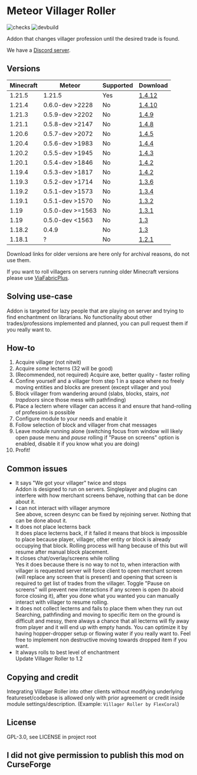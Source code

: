 
# Meteor Villager Roller

![checks](https://github.com/maxsupermanhd/meteor-villager-roller/actions/workflows/checks.yml/badge.svg)
![devbuild](https://github.com/maxsupermanhd/meteor-villager-roller/actions/workflows/devbuild.yml/badge.svg)

Addon that changes villager profession until the desired trade is found.

We have a [Discord server](https://discord.com/invite/DFsMKWJJPN).

## Versions

| Minecraft | Meteor           | Supported | Download                                                                                                                                      |
|-----------|------------------|-----------|-----------------------------------------------------------------------------------------------------------------------------------------------|
| 1.21.5    | 1.21.5           | Yes       | [1.4.12](https://github.com/maxsupermanhd/meteor-villager-roller/releases/download/1.4.12/villager-roller-1.4.12+mc1.21.5-rev.2c77bc1.jar)    |
| 1.21.4    | 0.6.0-dev >2228  | No        | [1.4.10](https://github.com/maxsupermanhd/meteor-villager-roller/releases/download/1.4.10/villager-roller-1.4.10+mc1.21.4-rev.0f259ee.jar)    |
| 1.21.3    | 0.5.9-dev >2202  | No        | [1.4.9](https://github.com/maxsupermanhd/meteor-villager-roller/releases/download/1.4.9/villager-roller-1.4.9+mc1.21.3-rev.0cb2d37.jar)       |
| 1.21.1    | 0.5.8-dev >2147  | No        | [1.4.8](https://github.com/maxsupermanhd/meteor-villager-roller/releases/download/1.4.8/villager-roller-1.4.8+mc1.21.1-rev.5a91a53.jar)       |
| 1.20.6    | 0.5.7-dev >2072  | No        | [1.4.5](https://github.com/maxsupermanhd/meteor-villager-roller/releases/download/1.4.7/villager-roller-1.4.5+mc1.20.6-rev.e9d12e8-dirty.jar) |
| 1.20.4    | 0.5.6-dev >1983  | No        | [1.4.4](https://github.com/maxsupermanhd/meteor-villager-roller/releases/download/1.4.4/villager-roller-1.4.4+mc1.20.4-rev.aec87b6.jar)       |
| 1.20.2    | 0.5.5-dev >1945  | No        | [1.4.3](https://github.com/maxsupermanhd/meteor-villager-roller/releases/download/1.4.3/villager-roller-1.4.3+mc1.20.2-rev.019b0cc.jar)       |
| 1.20.1    | 0.5.4-dev >1846  | No        | [1.4.2](https://github.com/maxsupermanhd/meteor-villager-roller/releases/download/1.4.2/villager-roller-1.4.2+mc1.20.1-rev.ac89621.jar)       |
| 1.19.4    | 0.5.3-dev >1817  | No        | [1.4.2](https://github.com/maxsupermanhd/meteor-villager-roller/releases/download/1.4.2/villager-roller-1.4.2+mc1.19.4-rev.ac89621-dirty.jar) |
| 1.19.3    | 0.5.2-dev >1714  | No        | [1.3.6](https://github.com/maxsupermanhd/meteor-villager-roller/releases/download/1.3.6/villager-roller-1.3.6+mc1.19.3-rev.0700d38.jar)       |
| 1.19.2    | 0.5.1-dev >1573  | No        | [1.3.4](https://github.com/maxsupermanhd/meteor-villager-roller/releases/download/1.3.4/villager-roller-1.3.4+mc1.19.2-rev.f2c071c.jar)       |
| 1.19.1    | 0.5.1-dev >1570  | No        | [1.3.2](https://github.com/maxsupermanhd/meteor-villager-roller/releases/download/1.3.2/villager-roller-1.3.2+mc1.19.1-rev.bd5aa5e.jar)       |
| 1.19      | 0.5.0-dev >=1563 | No        | [1.3.1](https://github.com/maxsupermanhd/meteor-villager-roller/releases/download/1.3.1/villager-roller-1.3.1+mc1.19-build.34.jar)            |
| 1.19      | 0.5.0-dev <1563  | No        | [1.3](https://github.com/maxsupermanhd/meteor-villager-roller/releases/download/1.3/villager-roller-1.3+mc1.19-rev.b16e705.jar)               |
| 1.18.2    | 0.4.9            | No        | [1.3](https://github.com/maxsupermanhd/meteor-villager-roller/releases/download/1.3/villager-roller-1.3+mc1.18.2-rev.3d6f694.jar)             |
| 1.18.1    | ?                | No        | [1.2.1](https://github.com/maxsupermanhd/meteor-villager-roller/releases/download/1.2.1/villager-roller-1.2.1.jar)                            |

Download links for older versions are here only for archival reasons, do not use them.

If you want to roll villagers on servers running older Minecraft versions please use [ViaFabricPlus](https://github.com/ViaVersion/ViaFabricPlus).

## Solving use-case

Addon is targeted for lazy people that are playing on server and trying to find enchantment on librarians. 
No functionality about other trades/professions implemented and planned, you can pull request them if you really want to.

## How-to

1. Acquire villager (not nitwit)
2. Acquire *some* lecterns (32 will be good)
3. (Recommended, not required) Acquire axe, better quality - faster rolling
4. Confine yourself and a villager from step 1 in a space where no freely moving entities and blocks are present (except villager and you)
5. Block villager from wandering around (slabs, blocks, stairs, *not trapdoors* since those mess with pathfinding)
6. Place a lectern where villager can access it and ensure that hand-rolling of profession is possible
7. Configure module to your needs and enable it
8. Follow selection of block and villager from chat messages
9. Leave module running alone (switching focus from window will likely open pause menu and *pause* rolling if "Pause on screens" option is enabled, disable it if you know what you are doing)
10. Profit!

## Common issues

- It says "We got your villager" twice and stops \
  Addon is designed to run on servers. Singleplayer and plugins can interfere with how merchant screens behave, nothing that can be done about it.
- I can not interact with villager anymore \
  See above, screen desync can be fixed by rejoining server. Nothing that can be done about it.
- It does not place lecterns back \
  It does place lecterns back, if it failed it means that block is impossible to place because player, villager, other entity or block is already occupying that block. Rolling process will hang because of this but will resume after manual block placement.
- It closes chat/overlay/screens while rolling \
  Yes it does because there is no way to not to, when interaction with villager is requested server will force client to open merchant screen (will replace any screen that is present) and opening that screen is required to get list of trades from the villager. Toggle "Pause on screens" will prevent new interactions if any screen is open (to aboid force closing it), after you done what you wanted you can manually interact with villager to resume rolling.
- It does not collect lecterns and fails to place them when they run out \
  Searching, pathfinding and moving to specific item on the ground is difficult and messy, there always a chance that all lecterns will fly away from player and it will end up with empty hands. You can optimize it by having hopper-dropper setup or flowing water if you really want to. Feel free to implement non destructive moving towards dropped item if you want.
- It always rolls to best level of enchantment \
  Update Villager Roller to 1.2

## Copying and credit

Integrating Villager Roller into other clients without modifying underlying featureset/codebase is allowed only with prior agreement or credit inside module settings/description. (Example: `Villager Roller by FlexCoral`)

## License

GPL-3.0, see LICENSE in project root

## I did not give permission to publish this mod on CurseForge
